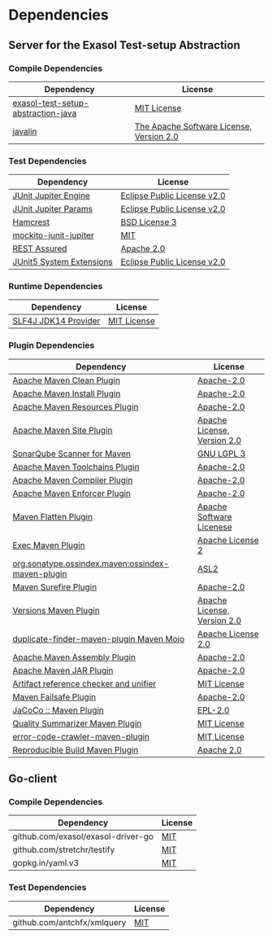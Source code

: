 <!-- @formatter:off -->
# Dependencies

## Server for the Exasol Test-setup Abstraction

### Compile Dependencies

| Dependency                              | License                                       |
| --------------------------------------- | --------------------------------------------- |
| [exasol-test-setup-abstraction-java][0] | [MIT License][1]                              |
| [javalin][2]                            | [The Apache Software License, Version 2.0][3] |

### Test Dependencies

| Dependency                     | License                           |
| ------------------------------ | --------------------------------- |
| [JUnit Jupiter Engine][4]      | [Eclipse Public License v2.0][5]  |
| [JUnit Jupiter Params][4]      | [Eclipse Public License v2.0][5]  |
| [Hamcrest][6]                  | [BSD License 3][7]                |
| [mockito-junit-jupiter][8]     | [MIT][9]                          |
| [REST Assured][10]             | [Apache 2.0][11]                  |
| [JUnit5 System Extensions][12] | [Eclipse Public License v2.0][13] |

### Runtime Dependencies

| Dependency                 | License           |
| -------------------------- | ----------------- |
| [SLF4J JDK14 Provider][14] | [MIT License][15] |

### Plugin Dependencies

| Dependency                                              | License                           |
| ------------------------------------------------------- | --------------------------------- |
| [Apache Maven Clean Plugin][16]                         | [Apache-2.0][17]                  |
| [Apache Maven Install Plugin][18]                       | [Apache-2.0][17]                  |
| [Apache Maven Resources Plugin][19]                     | [Apache-2.0][17]                  |
| [Apache Maven Site Plugin][20]                          | [Apache License, Version 2.0][17] |
| [SonarQube Scanner for Maven][21]                       | [GNU LGPL 3][22]                  |
| [Apache Maven Toolchains Plugin][23]                    | [Apache-2.0][17]                  |
| [Apache Maven Compiler Plugin][24]                      | [Apache-2.0][17]                  |
| [Apache Maven Enforcer Plugin][25]                      | [Apache-2.0][17]                  |
| [Maven Flatten Plugin][26]                              | [Apache Software Licenese][17]    |
| [Exec Maven Plugin][27]                                 | [Apache License 2][17]            |
| [org.sonatype.ossindex.maven:ossindex-maven-plugin][28] | [ASL2][3]                         |
| [Maven Surefire Plugin][29]                             | [Apache-2.0][17]                  |
| [Versions Maven Plugin][30]                             | [Apache License, Version 2.0][17] |
| [duplicate-finder-maven-plugin Maven Mojo][31]          | [Apache License 2.0][11]          |
| [Apache Maven Assembly Plugin][32]                      | [Apache-2.0][17]                  |
| [Apache Maven JAR Plugin][33]                           | [Apache-2.0][17]                  |
| [Artifact reference checker and unifier][34]            | [MIT License][35]                 |
| [Maven Failsafe Plugin][36]                             | [Apache-2.0][17]                  |
| [JaCoCo :: Maven Plugin][37]                            | [EPL-2.0][38]                     |
| [Quality Summarizer Maven Plugin][39]                   | [MIT License][40]                 |
| [error-code-crawler-maven-plugin][41]                   | [MIT License][42]                 |
| [Reproducible Build Maven Plugin][43]                   | [Apache 2.0][3]                   |

## Go-client

### Compile Dependencies

| Dependency                         | License   |
| ---------------------------------- | --------- |
| github.com/exasol/exasol-driver-go | [MIT][44] |
| github.com/stretchr/testify        | [MIT][45] |
| gopkg.in/yaml.v3                   | [MIT][46] |

### Test Dependencies

| Dependency                  | License   |
| --------------------------- | --------- |
| github.com/antchfx/xmlquery | [MIT][47] |

[0]: https://github.com/exasol/exasol-test-setup-abstraction-java/
[1]: https://github.com/exasol/exasol-test-setup-abstraction-java/blob/main/LICENSE
[2]: https://javalin.io/
[3]: http://www.apache.org/licenses/LICENSE-2.0.txt
[4]: https://junit.org/junit5/
[5]: https://www.eclipse.org/legal/epl-v20.html
[6]: http://hamcrest.org/JavaHamcrest/
[7]: http://opensource.org/licenses/BSD-3-Clause
[8]: https://github.com/mockito/mockito
[9]: https://opensource.org/licenses/MIT
[10]: http://code.google.com/p/rest-assured
[11]: http://www.apache.org/licenses/LICENSE-2.0.html
[12]: https://github.com/itsallcode/junit5-system-extensions
[13]: http://www.eclipse.org/legal/epl-v20.html
[14]: http://www.slf4j.org
[15]: http://www.opensource.org/licenses/mit-license.php
[16]: https://maven.apache.org/plugins/maven-clean-plugin/
[17]: https://www.apache.org/licenses/LICENSE-2.0.txt
[18]: https://maven.apache.org/plugins/maven-install-plugin/
[19]: https://maven.apache.org/plugins/maven-resources-plugin/
[20]: https://maven.apache.org/plugins/maven-site-plugin/
[21]: http://sonarsource.github.io/sonar-scanner-maven/
[22]: http://www.gnu.org/licenses/lgpl.txt
[23]: https://maven.apache.org/plugins/maven-toolchains-plugin/
[24]: https://maven.apache.org/plugins/maven-compiler-plugin/
[25]: https://maven.apache.org/enforcer/maven-enforcer-plugin/
[26]: https://www.mojohaus.org/flatten-maven-plugin/
[27]: https://www.mojohaus.org/exec-maven-plugin
[28]: https://sonatype.github.io/ossindex-maven/maven-plugin/
[29]: https://maven.apache.org/surefire/maven-surefire-plugin/
[30]: https://www.mojohaus.org/versions/versions-maven-plugin/
[31]: https://basepom.github.io/duplicate-finder-maven-plugin
[32]: https://maven.apache.org/plugins/maven-assembly-plugin/
[33]: https://maven.apache.org/plugins/maven-jar-plugin/
[34]: https://github.com/exasol/artifact-reference-checker-maven-plugin/
[35]: https://github.com/exasol/artifact-reference-checker-maven-plugin/blob/main/LICENSE
[36]: https://maven.apache.org/surefire/maven-failsafe-plugin/
[37]: https://www.jacoco.org/jacoco/trunk/doc/maven.html
[38]: https://www.eclipse.org/legal/epl-2.0/
[39]: https://github.com/exasol/quality-summarizer-maven-plugin/
[40]: https://github.com/exasol/quality-summarizer-maven-plugin/blob/main/LICENSE
[41]: https://github.com/exasol/error-code-crawler-maven-plugin/
[42]: https://github.com/exasol/error-code-crawler-maven-plugin/blob/main/LICENSE
[43]: http://zlika.github.io/reproducible-build-maven-plugin
[44]: https://github.com/exasol/exasol-driver-go/blob/v1.0.10/LICENSE
[45]: https://github.com/stretchr/testify/blob/v1.9.0/LICENSE
[46]: https://github.com/go-yaml/yaml/blob/v3.0.1/LICENSE
[47]: https://github.com/antchfx/xmlquery/blob/HEAD/LICENSE
